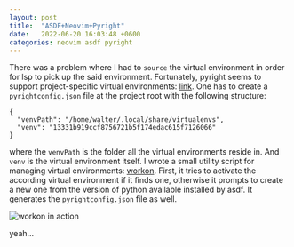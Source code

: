 ```yaml
---
layout: post
title:  "ASDF+Neovim+Pyright"
date:   2022-06-20 16:03:48 +0600
categories: neovim asdf pyright
---
```


There was a problem where I had to `source` the virtual environment in order for lsp to pick up the said environment.
Fortunately, pyright seems to support project-specific virtual environments: [link](https://github.com/microsoft/pyright/issues/30#issuecomment-477892706).
One has to create a `pyrightconfig.json` file at the project root with the following structure:

```
{
  "venvPath": "/home/walter/.local/share/virtualenvs",
  "venv": "13331b919ccf8756721b5f174edac615f7126066"
}
```

where the `venvPath` is the folder all the virtual environments reside in. And `venv` is the virtual environment itself.
I wrote a small utility script for managing virtual environments: [workon](https://github.com/kuator/dotfiles/blob/main/bin/workon).
First, it tries to activate the according virtual environment if it finds one, otherwise it prompts to create a new one from the version of python available installed by asdf.
It generates the `pyrightconfig.json` file as well.

![workon in action](https://user-images.githubusercontent.com/25168308/174585094-04efa04f-3df7-446c-aec1-6e8568ccc092.gif)

yeah...

